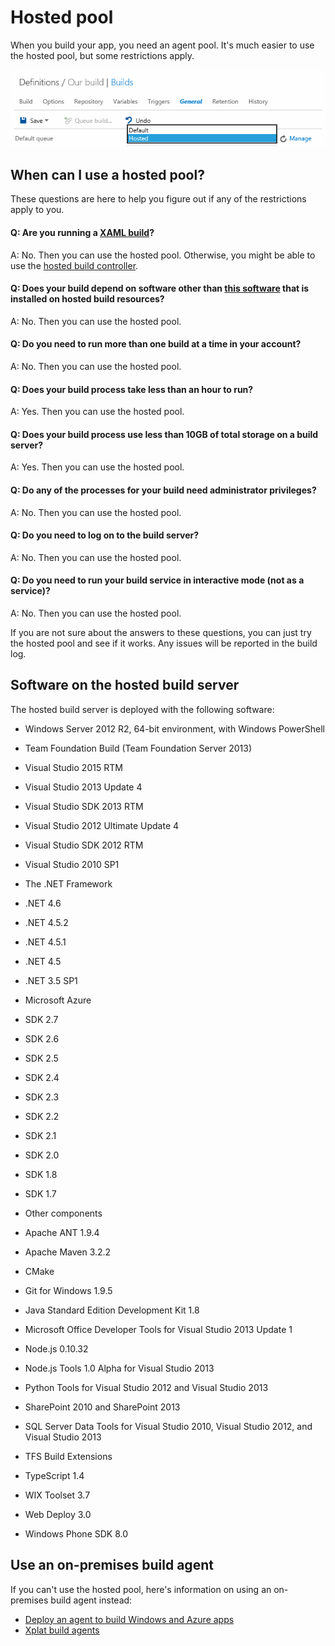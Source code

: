 <properties
	pageTitle="Hosted pool"
  description="Hosted pool"
  services="visual-studio-online"
  documentationCenter = ""
  authors="terryaustin"
  manager="terryaustin"
  editor="terryaustin" /> 

# Hosted pool


When you build your app, you need an agent pool. It's much easier to use the hosted pool, but some restrictions apply.



![Choose a queue connected to the hosted pool](./media/hosted-agent-pool/hosted-build-queue-selected-in-build-definition.png)


## When can I use a hosted pool?


These questions are here to help you figure out if any of the restrictions apply to you.


#### Q: Are you running a [XAML build](https://msdn.microsoft.com/en-us/library/ms181709%28v=vs.120%29.aspx)?


A: No. Then you can use the hosted pool. Otherwise, you might be able to use the [hosted build controller](hosted-build-controller-vs.md).


#### Q: Does your build depend on software other than [this software](hosted-agent-pool.md#software) that is installed on hosted build resources?


A: No. Then you can use the hosted pool.


#### Q: Do you need to run more than one build at a time in your account?


A: No. Then you can use the hosted pool.


#### Q: Does your build process take less than an hour to run?


A: Yes. Then you can use the hosted pool.


#### Q: Does your build process use less than 10GB of total storage on a build server?


A: Yes. Then you can use the hosted pool.


#### Q: Do any of the processes for your build need administrator privileges?


A: No. Then you can use the hosted pool.


#### Q: Do you need to log on to the build server?


A: No. Then you can use the hosted pool.


#### Q: Do you need to run your build service in interactive mode (not as a service)?


A: No. Then you can use the hosted pool.


If you are not sure about the answers to these questions, you can just try the hosted pool and see if it works. Any issues will be reported in the build log.






## Software on the hosted build server


The hosted build server is deployed with the following software:


- Windows Server 2012 R2, 64-bit environment, with Windows PowerShell
- Team Foundation Build (Team Foundation Server 2013)
- Visual Studio 2015 RTM
- Visual Studio 2013 Update 4
- Visual Studio SDK 2013 RTM
- Visual Studio 2012 Ultimate Update 4
- Visual Studio SDK 2012 RTM
- Visual Studio 2010 SP1
- The .NET Framework


 - .NET 4.6
 - .NET 4.5.2
 - .NET 4.5.1
 - .NET 4.5
 - .NET 3.5 SP1
- Microsoft Azure


 - SDK 2.7
 - SDK 2.6
 - SDK 2.5
 - SDK 2.4
 - SDK 2.3
 - SDK 2.2
 - SDK 2.1
 - SDK 2.0
 - SDK 1.8
 - SDK 1.7
- Other components


 - Apache ANT 1.9.4
 - Apache Maven 3.2.2
 - CMake
 - Git for Windows 1.9.5
 - Java Standard Edition Development Kit 1.8
 - Microsoft Office Developer Tools for Visual Studio 2013 Update 1
 - Node.js 0.10.32
 - Node.js Tools 1.0 Alpha for Visual Studio 2013
 - Python Tools for Visual Studio 2012 and Visual Studio 2013
 - SharePoint 2010 and SharePoint 2013
 - SQL Server Data Tools for Visual Studio 2010, Visual Studio 2012, and Visual Studio 2013
 - TFS Build Extensions
 - TypeScript 1.4
 - WIX Toolset 3.7
 - Web Deploy 3.0
 - Windows Phone SDK 8.0

## Use an on-premises build agent


If you can't use the hosted pool, here's information on using an on-premises build agent instead:


- [Deploy an agent to build Windows and Azure apps](https://msdn.microsoft.com/Library/vs/alm/Build/agents/windows)
- [Xplat build agents](https://msdn.microsoft.com/en-us/Library/vs/alm/Build/agents/xplat)
